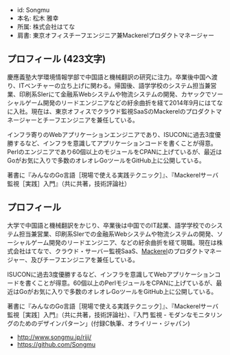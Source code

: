 - id: Songmu
- 本名: 松木 雅幸
- 所属: 株式会社はてな
- 肩書: 東京オフィスチーフエンジニア兼Mackerelプロダクトマネージャー

## プロフィール (423文字)

慶應義塾大学環境情報学部で中国語と機械翻訳の研究に注力。卒業後中国へ渡り、ITベンチャーの立ち上げに関わる。帰国後、語学学校のシステム担当兼営業、印刷系SIerにて金融系Webシステムや物流システムの開発、カヤックでソーシャルゲーム開発のリードエンジニアなどの紆余曲折を経て2014年9月にはてなに入社。現在は、東京オフィスでクラウド監視SaaSのMackerelのプロダクトマネージャーとチーフエンジニアを兼任している。

インフラ寄りのWebアプリケーションエンジニアであり、ISUCONに過去3度優勝するなど、インフラを意識してアプリケーションコードを書くことが得意。Perlのエンジニアであり60個以上のモジュールをCPANに上げているが、最近はGoがお気に入りで多数のオレオレGoツールをGitHub上に公開している。

著書に『みんなのGo言語［現場で使える実践テクニック］』、『Mackerelサーバ監視［実践］入門』（共に共著，技術評論社）

## プロフィール

大学で中国語と機械翻訳をかじり、卒業後は中国でのIT起業、語学学校でのシステム担当兼営業、印刷系SIerでの金融系Webシステムや物流システムの開発、ソーシャルゲーム開発のリードエンジニア、などの紆余曲折を経て現職。現在は株式会社はてなで、クラウド・サーバー監視SaaS、[Mackerel](https://mackerel.io)のプロダクトマネージャー、及びチーフエンジニアを兼任している。

ISUCONに過去3度優勝するなど、インフラを意識してWebアプリケーションコードを書くことが得意。60個以上のPerlモジュールをCPANに上げているが、最近はGoがお気に入りで多数のオレオレGoツールをGitHub上に公開している。

著書に『みんなのGo言語［現場で使える実践テクニック］』、『Mackerelサーバ監視［実践］入門』（共に共著，技術評論社）、『入門 監視 - モダンなモニタリングのためのデザインパターン」(付録C執筆、オライリー・ジャパン)

- http://www.songmu.jp/riji/
- https://github.com/Songmu
